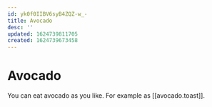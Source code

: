 ```yaml
---
id: yk0f0IIBV6syB4ZQZ-w_-
title: Avocado
desc: ''
updated: 1624739811705
created: 1624739673458
---
```


# Avocado

You can eat avocado as you like. For example as [[avocado.toast]].